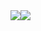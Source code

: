 <div align="center">
  <div style="display: flex; align-items: flex-start;">
  <!--STAT-START-->
    <img src="https://github-readme-stats-gilt-sigma.vercel.app/api?username={{username}}&show_icons=true&theme=dracula&count_private=true&hide_title=true"/>
  <!--STAT-END-->
  <!--TOP-START-->
    <img src="https://github-readme-stats-gilt-sigma.vercel.app/api/top-langs/?username={{username}}&theme=dracula&langs_count=8&layout=compact&hide_title=true" />
  <!--TOP-END-->
  </div>
</div>